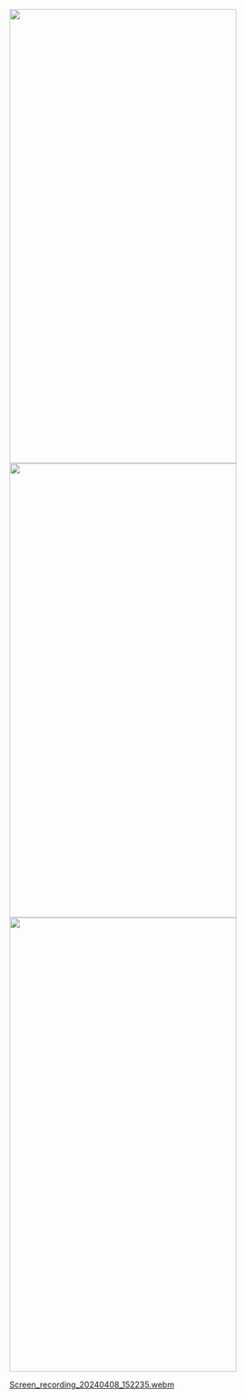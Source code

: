<p>
  <img src = "https://github.com/Hitesh910/clock_app/assets/154861495/dda02c76-5c34-4635-b278-39dfedf8f33c"height="800"width="400"/>
   <img src = "https://github.com/Hitesh910/clock_app/assets/154861495/58b00349-3c74-4a4d-a1cd-5aff95967aec"height="800"width="400"/>
   <img src = "https://github.com/Hitesh910/clock_app/assets/154861495/a70a23d4-5380-42ea-950f-910769baf69c"height="800"width="400"/>
</p>


[Screen_recording_20240408_152235.webm](https://github.com/Hitesh910/clock_app/assets/154861495/dd2d81be-5c40-445d-aefe-cc5b6185c487)
